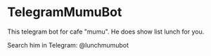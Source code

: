 # TelegramMumuBot
This telegram bot for cafe "mumu". He does show list lunch for you.

Search him in Telegram: @lunchmumubot

